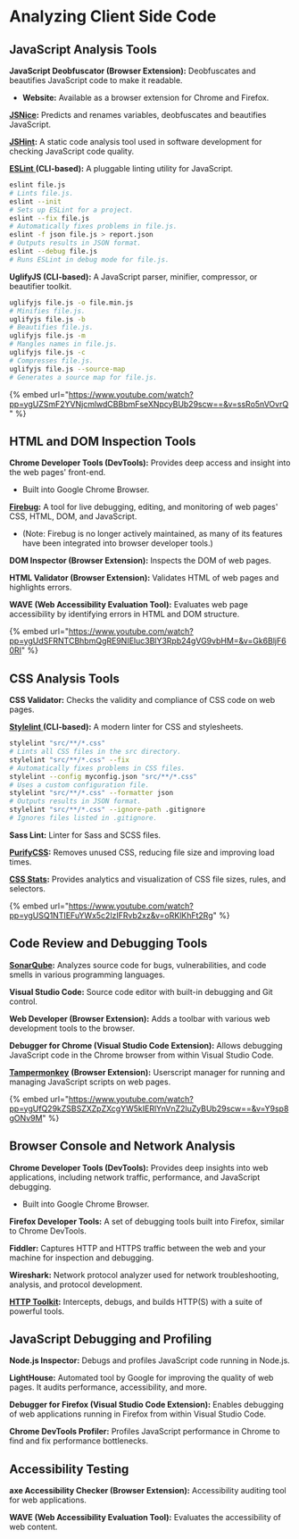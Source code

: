 # Analyzing Client Side Code

## JavaScript Analysis Tools

**JavaScript Deobfuscator (Browser Extension):** Deobfuscates and beautifies JavaScript code to make it readable.

* **Website:** Available as a browser extension for Chrome and Firefox.

[**JSNice**](http://www.jsnice.org/)**:** Predicts and renames variables, deobfuscates and beautifies JavaScript.

[**JSHint**](https://jshint.com/)**:** A static code analysis tool used in software development for checking JavaScript code quality.

[**ESLint** ](https://eslint.org/)**(CLI-based):** A pluggable linting utility for JavaScript.

```bash
eslint file.js
# Lints file.js.
eslint --init
# Sets up ESLint for a project.
eslint --fix file.js
# Automatically fixes problems in file.js.
eslint -f json file.js > report.json
# Outputs results in JSON format.
eslint --debug file.js
# Runs ESLint in debug mode for file.js.
```

**UglifyJS (CLI-based):** A JavaScript parser, minifier, compressor, or beautifier toolkit.

```bash
uglifyjs file.js -o file.min.js
# Minifies file.js.
uglifyjs file.js -b
# Beautifies file.js.
uglifyjs file.js -m
# Mangles names in file.js.
uglifyjs file.js -c
# Compresses file.js.
uglifyjs file.js --source-map
# Generates a source map for file.js.
```

{% embed url="https://www.youtube.com/watch?pp=ygUZSmF2YVNjcmlwdCBBbmFseXNpcyBUb29scw==&v=ssRo5nVOvrQ" %}

## HTML and DOM Inspection Tools

**Chrome Developer Tools (DevTools):** Provides deep access and insight into the web pages' front-end.

* &#x20;Built into Google Chrome Browser.

[**Firebug**](http://getfirebug.com/)**:** A tool for live debugging, editing, and monitoring of web pages' CSS, HTML, DOM, and JavaScript.

* (Note: Firebug is no longer actively maintained, as many of its features have been integrated into browser developer tools.)

**DOM Inspector (Browser Extension):** Inspects the DOM of web pages.

**HTML Validator (Browser Extension):** Validates HTML of web pages and highlights errors.

**WAVE (Web Accessibility Evaluation Tool):** Evaluates web page accessibility by identifying errors in HTML and DOM structure.

{% embed url="https://www.youtube.com/watch?pp=ygUdSFRNTCBhbmQgRE9NIEluc3BlY3Rpb24gVG9vbHM=&v=Gk6BljF60RI" %}

## CSS Analysis Tools

**CSS Validator:** Checks the validity and compliance of CSS code on web pages.

[**Stylelint** ](https://stylelint.io/)**(CLI-based):** A modern linter for CSS and stylesheets.

```bash
stylelint "src/**/*.css"
# Lints all CSS files in the src directory.
stylelint "src/**/*.css" --fix
# Automatically fixes problems in CSS files.
stylelint --config myconfig.json "src/**/*.css"
# Uses a custom configuration file.
stylelint "src/**/*.css" --formatter json
# Outputs results in JSON format.
stylelint "src/**/*.css" --ignore-path .gitignore
# Ignores files listed in .gitignore.
```

**Sass Lint:** Linter for Sass and SCSS files.

[**PurifyCSS**](https://purifycss.online/)**:** Removes unused CSS, reducing file size and improving load times.

[**CSS Stats**](https://cssstats.com/)**:** Provides analytics and visualization of CSS file sizes, rules, and selectors.

{% embed url="https://www.youtube.com/watch?pp=ygUSQ1NTIEFuYWx5c2lzIFRvb2xz&v=oRKlKhFt2Rg" %}

## Code Review and Debugging Tools

[**SonarQube**](https://www.sonarqube.org/)**:** Analyzes source code for bugs, vulnerabilities, and code smells in various programming languages.

**Visual Studio Code:** Source code editor with built-in debugging and Git control.

**Web Developer (Browser Extension):** Adds a toolbar with various web development tools to the browser.

**Debugger for Chrome (Visual Studio Code Extension):** Allows debugging JavaScript code in the Chrome browser from within Visual Studio Code.

[**Tampermonkey**](https://www.tampermonkey.net/) **(Browser Extension):** Userscript manager for running and managing JavaScript scripts on web pages.

{% embed url="https://www.youtube.com/watch?pp=ygUfQ29kZSBSZXZpZXcgYW5kIERlYnVnZ2luZyBUb29scw==&v=Y9sp8gONv9M" %}

## Browser Console and Network Analysis

**Chrome Developer Tools (DevTools):** Provides deep insights into web applications, including network traffic, performance, and JavaScript debugging.

* Built into Google Chrome Browser.

**Firefox Developer Tools:** A set of debugging tools built into Firefox, similar to Chrome DevTools.

**Fiddler:** Captures HTTP and HTTPS traffic between the web and your machine for inspection and debugging.

**Wireshark:** Network protocol analyzer used for network troubleshooting, analysis, and protocol development.

[**HTTP Toolkit**](https://httptoolkit.tech/)**:** Intercepts, debugs, and builds HTTP(S) with a suite of powerful tools.

## JavaScript Debugging and Profiling

**Node.js Inspector:** Debugs and profiles JavaScript code running in Node.js.

**LightHouse:** Automated tool by Google for improving the quality of web pages. It audits performance, accessibility, and more.

**Debugger for Firefox (Visual Studio Code Extension):** Enables debugging of web applications running in Firefox from within Visual Studio Code.

**Chrome DevTools Profiler:** Profiles JavaScript performance in Chrome to find and fix performance bottlenecks.

## Accessibility Testing

**axe Accessibility Checker (Browser Extension):** Accessibility auditing tool for web applications.

**WAVE (Web Accessibility Evaluation Tool):** Evaluates the accessibility of web content.
